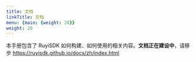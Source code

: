 ```yaml
---
title: 文档
linkTitle: 文档
menu: {main: {weight: 20}}
weight: 20
---
```


本手册包含了 RuyiSDK 如何构建、如何使用的相关内容。**文档正在建设中**，请移步 https://ruyisdk.github.io/docs/zh/index.html